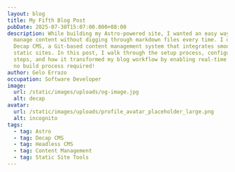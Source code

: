 ```yaml
---
layout: blog
title: My Fifth Blog Post
pubDate: 2025-07-30T15:07:00.000+08:00
description: While building my Astro-powered site, I wanted an easy way to
  manage content without digging through markdown files every time. I discovered
  Decap CMS, a Git-based content management system that integrates smoothly with
  static sites. In this post, I walk through the setup process, configuration
  steps, and how it transformed my blog workflow by enabling real-time editing —
  no build process required!
author: Gelo Errazo
occupation: Software Developer
image:
  url: /static/images/uploads/og-image.jpg
  alt: decap
avatar:
  url: /static/images/uploads/profile_avatar_placeholder_large.png
  alt: incognito
tags:
  - tag: Astro
  - tag: Decap CMS
  - tag: Headless CMS
  - tag: Content Management
  - tag: Static Site Tools
---
```


